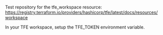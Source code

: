 Test repository for the tfe_workspace resource: https://registry.terraform.io/providers/hashicorp/tfe/latest/docs/resources/workspace

In your TFE workspace, setup the TFE_TOKEN environment variable.